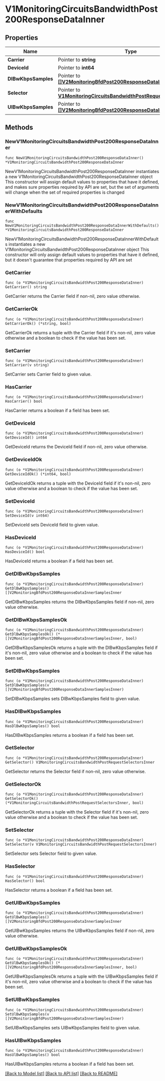 # V1MonitoringCircuitsBandwidthPost200ResponseDataInner

## Properties

Name | Type | Description | Notes
------------ | ------------- | ------------- | -------------
**Carrier** | Pointer to **string** |  | [optional] 
**DeviceId** | Pointer to **int64** |  | [optional] 
**DlBwKbpsSamples** | Pointer to [**[]V2MonitoringBfdPost200ResponseDataInnerSamplesInner**](V2MonitoringBfdPost200ResponseDataInnerSamplesInner.md) |  | [optional] 
**Selector** | Pointer to [**V1MonitoringCircuitsBandwidthPostRequestSelectorsInner**](V1MonitoringCircuitsBandwidthPostRequestSelectorsInner.md) |  | [optional] 
**UlBwKbpsSamples** | Pointer to [**[]V2MonitoringBfdPost200ResponseDataInnerSamplesInner**](V2MonitoringBfdPost200ResponseDataInnerSamplesInner.md) |  | [optional] 

## Methods

### NewV1MonitoringCircuitsBandwidthPost200ResponseDataInner

`func NewV1MonitoringCircuitsBandwidthPost200ResponseDataInner() *V1MonitoringCircuitsBandwidthPost200ResponseDataInner`

NewV1MonitoringCircuitsBandwidthPost200ResponseDataInner instantiates a new V1MonitoringCircuitsBandwidthPost200ResponseDataInner object
This constructor will assign default values to properties that have it defined,
and makes sure properties required by API are set, but the set of arguments
will change when the set of required properties is changed

### NewV1MonitoringCircuitsBandwidthPost200ResponseDataInnerWithDefaults

`func NewV1MonitoringCircuitsBandwidthPost200ResponseDataInnerWithDefaults() *V1MonitoringCircuitsBandwidthPost200ResponseDataInner`

NewV1MonitoringCircuitsBandwidthPost200ResponseDataInnerWithDefaults instantiates a new V1MonitoringCircuitsBandwidthPost200ResponseDataInner object
This constructor will only assign default values to properties that have it defined,
but it doesn't guarantee that properties required by API are set

### GetCarrier

`func (o *V1MonitoringCircuitsBandwidthPost200ResponseDataInner) GetCarrier() string`

GetCarrier returns the Carrier field if non-nil, zero value otherwise.

### GetCarrierOk

`func (o *V1MonitoringCircuitsBandwidthPost200ResponseDataInner) GetCarrierOk() (*string, bool)`

GetCarrierOk returns a tuple with the Carrier field if it's non-nil, zero value otherwise
and a boolean to check if the value has been set.

### SetCarrier

`func (o *V1MonitoringCircuitsBandwidthPost200ResponseDataInner) SetCarrier(v string)`

SetCarrier sets Carrier field to given value.

### HasCarrier

`func (o *V1MonitoringCircuitsBandwidthPost200ResponseDataInner) HasCarrier() bool`

HasCarrier returns a boolean if a field has been set.

### GetDeviceId

`func (o *V1MonitoringCircuitsBandwidthPost200ResponseDataInner) GetDeviceId() int64`

GetDeviceId returns the DeviceId field if non-nil, zero value otherwise.

### GetDeviceIdOk

`func (o *V1MonitoringCircuitsBandwidthPost200ResponseDataInner) GetDeviceIdOk() (*int64, bool)`

GetDeviceIdOk returns a tuple with the DeviceId field if it's non-nil, zero value otherwise
and a boolean to check if the value has been set.

### SetDeviceId

`func (o *V1MonitoringCircuitsBandwidthPost200ResponseDataInner) SetDeviceId(v int64)`

SetDeviceId sets DeviceId field to given value.

### HasDeviceId

`func (o *V1MonitoringCircuitsBandwidthPost200ResponseDataInner) HasDeviceId() bool`

HasDeviceId returns a boolean if a field has been set.

### GetDlBwKbpsSamples

`func (o *V1MonitoringCircuitsBandwidthPost200ResponseDataInner) GetDlBwKbpsSamples() []V2MonitoringBfdPost200ResponseDataInnerSamplesInner`

GetDlBwKbpsSamples returns the DlBwKbpsSamples field if non-nil, zero value otherwise.

### GetDlBwKbpsSamplesOk

`func (o *V1MonitoringCircuitsBandwidthPost200ResponseDataInner) GetDlBwKbpsSamplesOk() (*[]V2MonitoringBfdPost200ResponseDataInnerSamplesInner, bool)`

GetDlBwKbpsSamplesOk returns a tuple with the DlBwKbpsSamples field if it's non-nil, zero value otherwise
and a boolean to check if the value has been set.

### SetDlBwKbpsSamples

`func (o *V1MonitoringCircuitsBandwidthPost200ResponseDataInner) SetDlBwKbpsSamples(v []V2MonitoringBfdPost200ResponseDataInnerSamplesInner)`

SetDlBwKbpsSamples sets DlBwKbpsSamples field to given value.

### HasDlBwKbpsSamples

`func (o *V1MonitoringCircuitsBandwidthPost200ResponseDataInner) HasDlBwKbpsSamples() bool`

HasDlBwKbpsSamples returns a boolean if a field has been set.

### GetSelector

`func (o *V1MonitoringCircuitsBandwidthPost200ResponseDataInner) GetSelector() V1MonitoringCircuitsBandwidthPostRequestSelectorsInner`

GetSelector returns the Selector field if non-nil, zero value otherwise.

### GetSelectorOk

`func (o *V1MonitoringCircuitsBandwidthPost200ResponseDataInner) GetSelectorOk() (*V1MonitoringCircuitsBandwidthPostRequestSelectorsInner, bool)`

GetSelectorOk returns a tuple with the Selector field if it's non-nil, zero value otherwise
and a boolean to check if the value has been set.

### SetSelector

`func (o *V1MonitoringCircuitsBandwidthPost200ResponseDataInner) SetSelector(v V1MonitoringCircuitsBandwidthPostRequestSelectorsInner)`

SetSelector sets Selector field to given value.

### HasSelector

`func (o *V1MonitoringCircuitsBandwidthPost200ResponseDataInner) HasSelector() bool`

HasSelector returns a boolean if a field has been set.

### GetUlBwKbpsSamples

`func (o *V1MonitoringCircuitsBandwidthPost200ResponseDataInner) GetUlBwKbpsSamples() []V2MonitoringBfdPost200ResponseDataInnerSamplesInner`

GetUlBwKbpsSamples returns the UlBwKbpsSamples field if non-nil, zero value otherwise.

### GetUlBwKbpsSamplesOk

`func (o *V1MonitoringCircuitsBandwidthPost200ResponseDataInner) GetUlBwKbpsSamplesOk() (*[]V2MonitoringBfdPost200ResponseDataInnerSamplesInner, bool)`

GetUlBwKbpsSamplesOk returns a tuple with the UlBwKbpsSamples field if it's non-nil, zero value otherwise
and a boolean to check if the value has been set.

### SetUlBwKbpsSamples

`func (o *V1MonitoringCircuitsBandwidthPost200ResponseDataInner) SetUlBwKbpsSamples(v []V2MonitoringBfdPost200ResponseDataInnerSamplesInner)`

SetUlBwKbpsSamples sets UlBwKbpsSamples field to given value.

### HasUlBwKbpsSamples

`func (o *V1MonitoringCircuitsBandwidthPost200ResponseDataInner) HasUlBwKbpsSamples() bool`

HasUlBwKbpsSamples returns a boolean if a field has been set.


[[Back to Model list]](../README.md#documentation-for-models) [[Back to API list]](../README.md#documentation-for-api-endpoints) [[Back to README]](../README.md)


